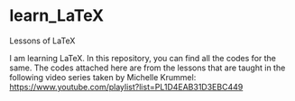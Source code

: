 # learn_LaTeX
Lessons of LaTeX

I am learning LaTeX. In this repository, you can find all the codes for the same. The codes attached here are from the lessons that are taught in the following video series taken by Michelle Krummel:  https://www.youtube.com/playlist?list=PL1D4EAB31D3EBC449
